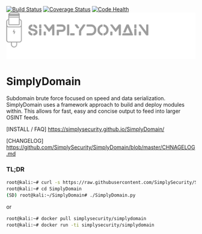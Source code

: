  [![Build Status](https://travis-ci.org/SimplySecurity/SimplyDomain.svg?branch=master)](https://travis-ci.org/SimplySecurity/SimplyDomain)
  [![Coverage Status](https://coveralls.io/repos/github/SimplySecurity/SimplyDomain/badge.svg?branch=master)](https://coveralls.io/github/SimplySecurity/SimplyDomain?branch=master)
 [![Code Health](https://landscape.io/github/SimplySecurity/SimplyDomain/master/landscape.svg?style=flat)](https://landscape.io/github/SimplySecurity/SimplyDomain/master)
 ![Alt text](docs/SimplyDomain-logo.png?raw=true "SimplyDomain")

 
# SimplyDomain
Subdomain brute force focused on speed and data serialization. 
SimplyDomain uses a framework approach to build and deploy modules within. This allows
for fast, easy and concise output to feed into larger OSINT feeds.

[INSTALL / FAQ]
https://simplysecurity.github.io/SimplyDomain/

[CHANGELOG]
https://github.com/SimplySecurity/SimplyDomain/blob/master/CHNAGELOG.md

### TL;DR
```bash
root@kali:~# curl -s https://raw.githubusercontent.com/SimplySecurity/SimplyDomain/master/setup/oneline-setup.sh | bash
root@kali:~# cd SimplyDomain
(SD) root@kali:~/SimplyDomain# ./SimplyDomain.py
```
or
```bash
root@kali:~# docker pull simplysecurity/simplydomain
root@kali:~# docker run -ti simplysecurity/simplydomain
```
